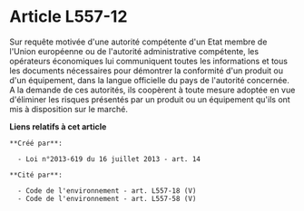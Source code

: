 # Article L557-12

Sur requête motivée d'une autorité compétente d'un Etat membre de l'Union européenne ou de l'autorité administrative
compétente, les opérateurs économiques lui communiquent toutes les informations et tous les documents nécessaires pour
démontrer la conformité d'un produit ou d'un équipement, dans la langue officielle du pays de l'autorité concernée. A la
demande de ces autorités, ils coopèrent à toute mesure adoptée en vue d'éliminer les risques présentés par un produit ou un
équipement qu'ils ont mis à disposition sur le marché.

**Liens relatifs à cet article**

	**Créé par**:

	  - Loi n°2013-619 du 16 juillet 2013 - art. 14

	**Cité par**:

	  - Code de l'environnement - art. L557-18 (V)
	  - Code de l'environnement - art. L557-58 (V)
